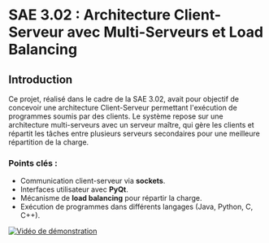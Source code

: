 
# SAE 3.02 : Architecture Client-Serveur avec Multi-Serveurs et Load Balancing

## Introduction

Ce projet, réalisé dans le cadre de la SAE 3.02, avait pour objectif de concevoir une architecture Client-Serveur permettant l'exécution de programmes soumis par des clients. Le système repose sur une architecture multi-serveurs avec un serveur maître, qui gère les clients et répartit les tâches entre plusieurs serveurs secondaires pour une meilleure répartition de la charge.

### Points clés :
- Communication client-serveur via **sockets**.
- Interfaces utilisateur avec **PyQt**.
- Mécanisme de **load balancing** pour répartir la charge.
- Exécution de programmes dans différents langages (Java, Python, C, C++).

[![Vidéo de démonstration](https://img.youtube.com/vi/<VIDEO_ID>/0.jpg)](https://youtu.be/Dg3bv3Jfn0s)

